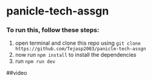# panicle-tech-assgn

### To run this, follow these steps:

1. open terminal and clone this repo using `git clone https://github.com/Tejasp2003/panicle-tech-assgn`
2. now run `npm install` to install the dependencies
3. run `npm run dev`


##video 


